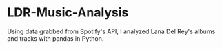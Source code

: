 # LDR-Music-Analysis
Using data grabbed from Spotify's API, I analyzed Lana Del Rey's albums and tracks with pandas in Python.
